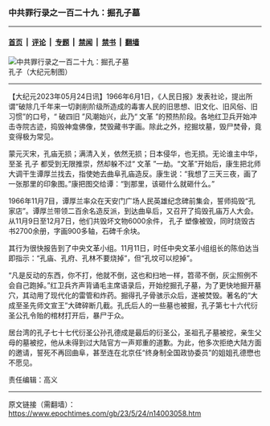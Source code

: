 ### 中共罪行录之一百二十九：掘孔子墓

---

#### [首页](../../../..?n14003058) &nbsp;|&nbsp; [评论](../../../../../epoch-comment?n14003058) &nbsp;|&nbsp; [专题](../../../../../epoch-special?n14003058) &nbsp;|&nbsp; [禁闻](../../../../../epoch-news?n14003058) &nbsp;|&nbsp; [禁书](../../../../../books?n14003058) &nbsp;|&nbsp; [翻墙](https://github.com/gfw-breaker/nogfw/blob/master/README.md?n14003058)


<div><img alt="中共罪行录之一百二十九：掘孔子墓" class="attachment-djy_600_400 size-djy_600_400 wp-post-image" src="https://i.epochtimes.com/assets/uploads/2023/05/id14003066-00-.jpeg"/>
<div class="caption">
 孔子（大纪元制图）
</div></div><hr/><div class="post_content" id="artbody" itemprop="articleBody">
 <!-- article content begin -->
 <p>
  【大纪元2023年05月24日讯】1966年6月1日，《人民日报》发表社论，提出所谓“破除几千年来一切剥削阶级所造成的毒害人民的旧思想、旧文化、旧风俗、旧习惯”的口号，“
  <ok href="https://www.epochtimes.com/gb/tag/%E7%A0%B4%E5%9B%9B%E6%97%A7.html">
   破四旧
  </ok>
  ”风潮始兴，此乃“
  <ok href="https://www.epochtimes.com/gb/tag/%E6%96%87%E9%9D%A9.html">
   文革
  </ok>
  ”的预热阶段。各地红卫兵开始冲击寺院古迹，捣毁神龛佛像，焚毁藏书字画。除此之外，挖掘坟墓，毁尸焚骨，竟变得极为常见。
 </p>
 <p>
  蒙元灭宋，孔庙无损；满清入关，依然无损；日本侵华，也无损。无论谁主中华，至圣
  <ok href="https://www.epochtimes.com/gb/tag/%E5%AD%94%E5%AD%90.html">
   孔子
  </ok>
  都受到无限推崇，然却躲不过“
  <ok href="https://www.epochtimes.com/gb/tag/%E6%96%87%E9%9D%A9.html">
   文革
  </ok>
  ”一劫。“文革”开始后，康生把北师大调干生谭厚兰找去，指使她去曲阜孔庙造反。康生说：“我想了三天三夜，画了一张那里的印象图。”康把图交给谭：“到那里，该砸什么就砸什么。”
 </p>
 <p>
  1966年11月7目，谭厚兰率众在天安门广场人民英雄纪念碑前集会，誓师捣毁“孔家店”。谭厚兰带领二百余名造反派，到达曲阜后，又召开了捣毁孔庙万人大会。从11月9日至12月7日，他们共毁坏文物6000余件，
  <ok href="https://www.epochtimes.com/gb/tag/%E5%AD%94%E5%AD%90.html">
   孔子
  </ok>
  塑像被毁，同时烧毁古书2700余册，字画900多轴，石碑千余块。
 </p>
 <p>
  其行为很快报告到了中央文革小组。11月11日，时任中央文革小组组长的陈伯达当即指示：“孔庙、孔府、孔林不要烧掉”，但“孔坟可以挖掉”。
 </p>
 <p>
  “凡是反动的东西，你不打，他就不倒，这也和扫地一样，笤帚不倒，灰尘照例不会自己跑掉。”红卫兵齐声背诵毛主席语录后，开始挖掘孔子墓，为了更快地掘开墓穴，其动用了现代化的雷管和炸药。掘得孔子骨骇示众后，遂被焚毁。著名的“大成至圣先师文宣王”大碑碎断几截。孔氏后人的一些墓也被掘，孔子第七十六代衍圣公孔令贻的棺材打开后，暴尸于众。
 </p>
 <p>
  居台湾的孔子七十七代衍圣公孙孔德成是最后的衍圣公，圣祖孔子墓被挖，亲生父母的墓被挖，他从未得到过大陆官方一声郑重的道歉。为此，他多次拒绝大陆方面的邀请，誓死不再回曲阜，甚至连在北京任“终身制全国政协委员”的姐姐孔德懋也不愿见。
 </p>
 <p>
  责任编辑：高义
 </p>
 <!-- article content end -->
 <div id="below_article_ad">
 </div>
</div>


---

原文链接（需翻墙）：https://www.epochtimes.com/gb/23/5/24/n14003058.htm
